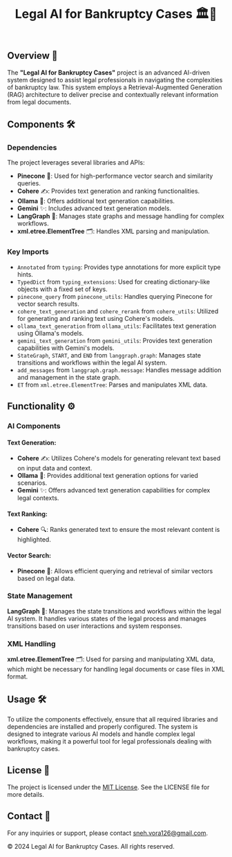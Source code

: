 <!DOCTYPE html>
<html lang="en">
<head>
    <meta charset="UTF-8">
    <meta name="viewport" content="width=device-width, initial-scale=1.0">
</head>
<body>

<header>
    <h1>Legal AI for Bankruptcy Cases 🏛️🤖</h1>
</header>

<section>
    <h2>Overview 📜</h2>
    <p>
        The <strong>"Legal AI for Bankruptcy Cases"</strong> project is an advanced AI-driven system designed to assist legal professionals in navigating the complexities of bankruptcy law. This system employs a Retrieval-Augmented Generation (RAG) architecture to deliver precise and contextually relevant information from legal documents.
    </p>
</section>

<section>
    <h2>Components 🛠️</h2>
    <h3>Dependencies</h3>
    <p>The project leverages several libraries and APIs:</p>
    <ul>
        <li><strong>Pinecone</strong> 🌲: Used for high-performance vector search and similarity queries.</li>
        <li><strong>Cohere</strong> ✍️: Provides text generation and ranking functionalities.</li>
        <li><strong>Ollama</strong> 📝: Offers additional text generation capabilities.</li>
        <li><strong>Gemini</strong> ✨: Includes advanced text generation models.</li>
        <li><strong>LangGraph</strong> 🧩: Manages state graphs and message handling for complex workflows.</li>
        <li><strong>xml.etree.ElementTree</strong> 🗂️: Handles XML parsing and manipulation.</li>
    </ul>
    <h3>Key Imports</h3>
    <ul>
        <li><code>Annotated</code> from <code>typing</code>: Provides type annotations for more explicit type hints.</li>
        <li><code>TypedDict</code> from <code>typing_extensions</code>: Used for creating dictionary-like objects with a fixed set of keys.</li>
        <li><code>pinecone_query</code> from <code>pinecone_utils</code>: Handles querying Pinecone for vector search results.</li>
        <li><code>cohere_text_generation</code> and <code>cohere_rerank</code> from <code>cohere_utils</code>: Utilized for generating and ranking text using Cohere's models.</li>
        <li><code>ollama_text_generation</code> from <code>ollama_utils</code>: Facilitates text generation using Ollama's models.</li>
        <li><code>gemini_text_generation</code> from <code>gemini_utils</code>: Provides text generation capabilities with Gemini's models.</li>
        <li><code>StateGraph</code>, <code>START</code>, and <code>END</code> from <code>langgraph.graph</code>: Manages state transitions and workflows within the legal AI system.</li>
        <li><code>add_messages</code> from <code>langgraph.graph.message</code>: Handles message addition and management in the state graph.</li>
        <li><code>ET</code> from <code>xml.etree.ElementTree</code>: Parses and manipulates XML data.</li>
    </ul>
</section>

<section>
    <h2>Functionality ⚙️</h2>
    <h3>AI Components</h3>
    <h4>Text Generation:</h4>
    <ul>
        <li><strong>Cohere</strong> ✍️: Utilizes Cohere's models for generating relevant text based on input data and context.</li>
        <li><strong>Ollama</strong> 📝: Provides additional text generation options for varied scenarios.</li>
        <li><strong>Gemini</strong> ✨: Offers advanced text generation capabilities for complex legal contexts.</li>
    </ul>
    <h4>Text Ranking:</h4>
    <ul>
        <li><strong>Cohere</strong> 🔍: Ranks generated text to ensure the most relevant content is highlighted.</li>
    </ul>
    <h4>Vector Search:</h4>
    <ul>
        <li><strong>Pinecone</strong> 🌲: Allows efficient querying and retrieval of similar vectors based on legal data.</li>
    </ul>
    <h3>State Management</h3>
    <p><strong>LangGraph</strong> 🧩: Manages the state transitions and workflows within the legal AI system. It handles various states of the legal process and manages transitions based on user interactions and system responses.</p>
    <h3>XML Handling</h3>
    <p><strong>xml.etree.ElementTree</strong> 🗂️: Used for parsing and manipulating XML data, which might be necessary for handling legal documents or case files in XML format.</p>
</section>

<section>
    <h2>Usage 🛠️</h2>
    <p>To utilize the components effectively, ensure that all required libraries and dependencies are installed and properly configured. The system is designed to integrate various AI models and handle complex legal workflows, making it a powerful tool for legal professionals dealing with bankruptcy cases.</p>
</section>

<section>
    <h2>License 📜</h2>
    <p>The project is licensed under the <a href="https://github.com/snehvora/Legal-AI-For-Bankruptcy-Cases/blob/main/LICENSE">MIT License</a>. See the LICENSE file for more details.</p>
</section>

<section>
    <h2>Contact 📧</h2>
    <p>For any inquiries or support, please contact <a href="mailto:sneh.vora126@gmail.com">sneh.vora126@gmail.com</a>.</p>
</section>

<footer>
    <p>&copy; 2024 Legal AI for Bankruptcy Cases. All rights reserved.</p>
</footer>

</body>
</html>

